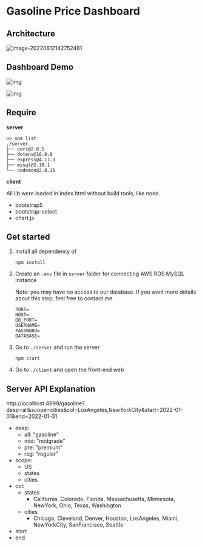 # Gasoline Price Dashboard

## **Architecture** 

![image-20220812142752481](https://s2.loli.net/2022/08/13/jbr2AfGOwVIo8U3.png)

## Dashboard Demo

![img](https://s2.loli.net/2022/08/13/vkMd859EUbecROp.png)

![img](https://s2.loli.net/2022/08/13/l7SWQXdOMmhaFHr.png)

## Require

**server**

```
>> npm list
./server
├── cors@2.8.5
├── dotenv@16.0.0
├── express@4.17.3
├── mysql@2.18.1
└── nodemon@2.0.15
```

**client**

All lib were loaded in index.html without build tools, like node.

- bootstrap5 
- bootstrap-select
- chart.js
<!-- - vue-multiselect -->

## Get started

1. Install all dependency of 

    ```shell
    npm install
    ```

2. Create an `.env` file in `server` folder for connecting AWS RDS MySQL instance

    Note: you may have no access to our database. If you want more details about this step, feel free to contact me.

    ```
    PORT=
    HOST=
    DB_PORT=
    USERNAME=
    PASSWORD=
    DATABASE=
    ```

3. Go to `./server` and run the server

   ```shell
   npm start
   ```

4. Go to `./client` and open the front-end web

## Server API Explanation

http://localhost:4999/gasoline?desp=all&scope=cities&col=LosAngeles,NewYorkCity&start=2022-01-01&end=2022-01-31

- desp:
  - all: "gasoline"
  - mid: "midgrade"
  - pre: "premium"
  - reg: "regular"
- scope:
  - US
  - states
  - cities
- col:
  - states
    - California, Colorado, Florida, Massachusetts, Minnesota, NewYork, Ohio, Texas, Washington
  - cities
    - Chicago, Cleveland, Denver, Houston, LosAngeles, Miami, NewYorkCity, SanFrancisco, Seattle
- start
- end
